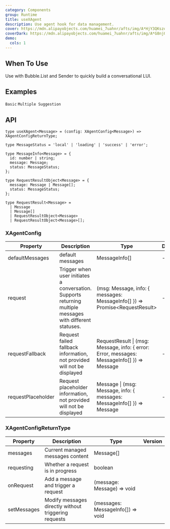 ```yaml
---
category: Components
group: Runtime
title: useXAgent
description: Use agent hook for data management.
cover: https://mdn.alipayobjects.com/huamei_7uahnr/afts/img/A*HjY3QKszqFEAAAAAAAAAAAAADrJ8AQ/original
coverDark: https://mdn.alipayobjects.com/huamei_7uahnr/afts/img/A*G8njQogkGwAAAAAAAAAAAAAADrJ8AQ/original
demo:
  cols: 1
---
```


## When To Use

Use with Bubble.List and Sender to quickly build a conversational LUI.

## Examples

<!-- prettier-ignore -->
<code src="./demo/basic.tsx">Basic</code>
<code src="./demo/suggestions.tsx">Multiple Suggestion</code>

## API

```tsx | pure
type useXAgent<Message> = (config: XAgentConfig<Message>) => XAgentConfigReturnType;

type MessageStatus = 'local' | 'loading' | 'success' | 'error';

type MessageInfo<Message> = {
  id: number | string;
  message: Message;
  status: MessageStatus;
};

type RequestResultObject<Message> = {
  message: Message | Message[];
  status: MessageStatus;
};

type RequestResult<Message> =
  | Message
  | Message[]
  | RequestResultObject<Message>
  | RequestResultObject<Message>[];
```

### XAgentConfig

| Property | Description | Type | Default | Version |
| --- | --- | --- | --- | --- |
| defaultMessages | default messages | MessageInfo[] | - |  |
| request | Trigger when user initiates a conversation. Supports returning multiple messages with different statuses. | (msg: Message, info: { messages: MessageInfo[] }) => Promise\<RequestResult> | - |  |
| requestFallback | Request failed fallback information, not provided will not be displayed | RequestResult \| (msg: Message, info: { error: Error, messages: MessageInfo[] }) => Message | - |  |
| requestPlaceholder | Request placeholder information, not provided will not be displayed | Message \| (msg: Message, info: { messages: MessageInfo[] }) => Message | - |  |

### XAgentConfigReturnType

| Property | Description | Type | Version |
| --- | --- | --- | --- |
| messages | Current managed messages content | Message[] |  |
| requesting | Whether a request is in progress | boolean |  |
| onRequest | Add a message and trigger a request | (message: Message) => void |  |
| setMessages | Modify messages directly without triggering requests | (messages: MessageInfo[]) => void |  |
